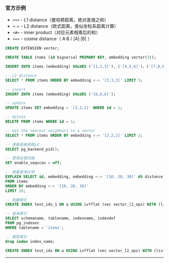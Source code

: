 ### 官方示例
- `<+>` \- L1 distance（曼哈顿距离，绝对差值之和）
- `<->` \- L2 distance（欧式距离，类似坐标系距离计算）
- `<#>` \- inner product（对应元素相乘后的和）
- `<=>` \- cosine distance（  A·B / |A|·|B|  ）

```sql
CREATE EXTENSION vector;

CREATE TABLE items (id bigserial PRIMARY KEY, embedding vector(3));

INSERT INTO items (embedding) VALUES ('[1,2,3]'), ('[4,5,6]')，('[7,8,9]');

-- L2 distance
SELECT * FROM items ORDER BY embedding <-> '[3,3,3]' LIMIT 5;

-- insert
INSERT INTO items (embedding) VALUES ('[6,6,6]');

-- update
UPDATE items SET embedding = '[3,2,1]' WHERE id = 1;

-- delete
DELETE FROM items WHERE id = 1;

-- Get the nearest neighbors to a vector
SELECT * FROM items ORDER BY embedding <-> '[2,2,2]' LIMIT 2;

-- 查看连接进程id
SELECT pg_backend_pid();

-- 禁用全表扫描
SET enable_seqscan = off;

-- 查看查询计划
EXPLAIN SELECT id, embedding, embedding <-> '[10, 20, 30]' AS distance
FROM items
ORDER BY embedding <-> '[10, 20, 30]'
LIMIT 10;

-- 构建索引
CREATE INDEX test_idx_1 ON a USING ivfflat (vec vector_l2_ops) WITH (lists = 100);

-- 查询索引
SELECT schemaname, tablename, indexname, indexdef
FROM pg_indexes
WHERE tablename = 'items';

-- 删除索引
drop index index_name;

CREATE INDEX test_idx ON a USING ivfflat (vec vector_l2_ops) WITH (lists = 100);

```
* * *
